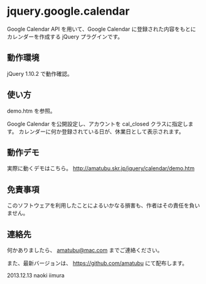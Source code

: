 jquery.google.calendar
======================

 Google Calendar API を用いて、Google Calendar に登録された内容をもとにカレンダーを作成する jQuery プラグインです。

動作環境
--------

 jQuery 1.10.2 で動作確認。

使い方
------

 demo.htm を参照。

 Google Calendar を公開設定し、アカウントを cal_closed クラスに指定します。
 カレンダーに何か登録されている日が、休業日として表示されます。

動作デモ
--------

 実際に動くデモはこちら。
 http://amatubu.skr.jp/jquery/calendar/demo.htm

免責事項
--------

 このソフトウェアを利用したことによるいかなる損害も、作者はその責任を負いません。

連絡先
------

 何かありましたら、 amatubu@mac.com までご連絡ください。
 
 また、最新バージョンは、
 https://github.com/amatubu
 にて配布します。


2013.12.13 naoki iimura
